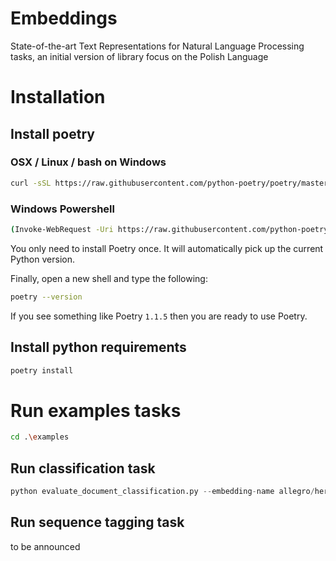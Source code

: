 # Embeddings

State-of-the-art Text Representations for Natural Language Processing tasks, an initial version of library focus on the Polish Language

# Installation

## Install poetry

### OSX / Linux / bash on Windows
```bash
curl -sSL https://raw.githubusercontent.com/python-poetry/poetry/master/get-poetry.py | python -`
```

### Windows Powershell

```bash
(Invoke-WebRequest -Uri https://raw.githubusercontent.com/python-poetry/poetry/master/get-poetry.py -UseBasicParsing).Content | python -
```

You only need to install Poetry once. It will automatically pick up the current Python version.

Finally, open a new shell and type the following:

```bash
poetry --version
```

If you see something like Poetry `1.1.5` then you are ready to use Poetry.

## Install python requirements

```bash
poetry install
```

# Run examples tasks

```bash
cd .\examples
```

## Run classification task

```python
python evaluate_document_classification.py --embedding-name allegro/herbert-base-cased --dataset-name clarin-pl/polemo2-official --input-column-name text --target-column-name target
```

## Run sequence tagging task

to be announced